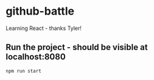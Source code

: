 # github-battle
Learning React - thanks Tyler!

## Run the project - should be visible at localhost:8080
```
npm run start
```